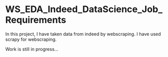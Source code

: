 # WS_EDA_Indeed_DataScience_Job_Requirements
In this project, I have taken data from indeed by webscraping. I have used scrapy for webscraping. 

Work is still in progress...
